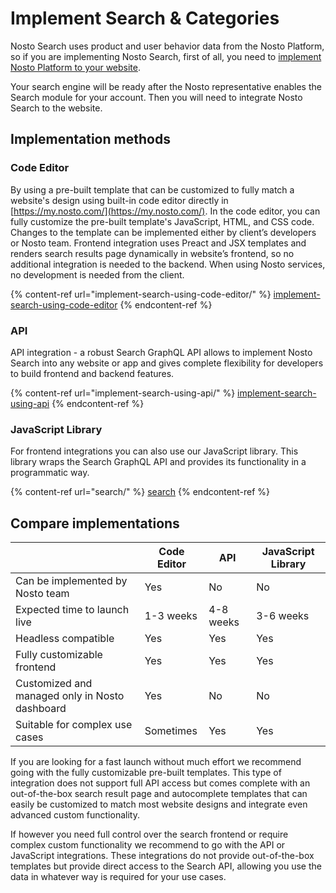 # Implement Search & Categories

Nosto Search uses product and user behavior data from the Nosto Platform, so if you are implementing Nosto Search, first of all, you need to [implement Nosto Platform to your website](https://docs.nosto.com/techdocs/implementing-nosto/implement-on-your-website).

Your search engine will be ready after the Nosto representative enables the Search module for your account. Then you will need to integrate Nosto Search to the website.

## Implementation methods

### Code Editor

By using a pre-built template that can be customized to fully match a website's design using built-in code editor directly in [https://my.nosto.com/](https://my.nosto.com/). In the code editor, you can fully customize the pre-built template's JavaScript, HTML, and CSS code. Changes to the template can be implemented either by client’s developers or Nosto team. Frontend integration uses Preact and JSX templates and renders search results page dynamically in website’s frontend, so no additional integration is needed to the backend. When using Nosto services, no development is needed from the client.

{% content-ref url="implement-search-using-code-editor/" %}
[implement-search-using-code-editor](implement-search-using-code-editor/)
{% endcontent-ref %}

### API

API integration - a robust Search GraphQL API allows to implement Nosto Search into any website or app and gives complete flexibility for developers to build frontend and backend features.

{% content-ref url="implement-search-using-api/" %}
[implement-search-using-api](implement-search-using-api/)
{% endcontent-ref %}

### JavaScript Library

For frontend integrations you can also use our JavaScript library. This library wraps the Search GraphQL API and provides its functionality in a programmatic way.

{% content-ref url="search/" %}
[search](search/)
{% endcontent-ref %}

## Compare implementations

|                                                | Code Editor | API       | JavaScript Library |
| ---------------------------------------------- | ----------- | --------- | ------------------ |
| Can be implemented by Nosto team               | Yes         | No        | No                 |
| Expected time to launch live                   | 1-3 weeks   | 4-8 weeks | 3-6 weeks          |
| Headless compatible                            | Yes         | Yes       | Yes                |
| Fully customizable frontend                    | Yes         | Yes       | Yes                |
| Customized and managed only in Nosto dashboard | Yes         | No        | No                 |
| Suitable for complex use cases                 | Sometimes   | Yes       | Yes                |

If you are looking for a fast launch without much effort we recommend going with the fully customizable pre-built templates. This type of integration does not support full API access but comes complete with an out-of-the-box search result page and autocomplete templates that can easily be customized to match most website designs and integrate even advanced custom functionality.

If however you need full control over the search frontend or require complex custom functionality we recommend to go with the API or JavaScript integrations. These integrations do not provide out-of-the-box templates but provide direct access to the Search API, allowing you use the data in whatever way is required for your use cases.

